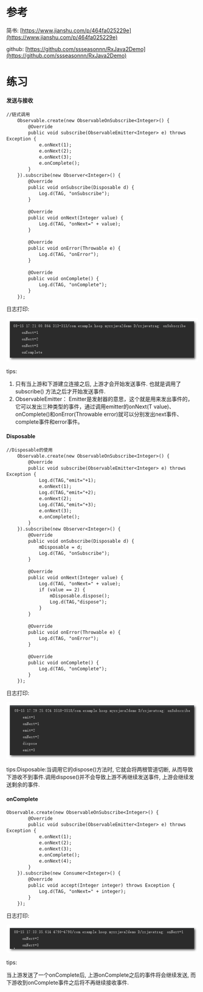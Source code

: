 # 参考 #

简书:	[https://www.jianshu.com/p/464fa025229e](https://www.jianshu.com/p/464fa025229e)

github:	[https://github.com/ssseasonnn/RxJava2Demo](https://github.com/ssseasonnn/RxJava2Demo)

# 练习 #

#### 发送与接收 ####

    //链式调用
        Observable.create(new ObservableOnSubscribe<Integer>() {
            @Override
            public void subscribe(ObservableEmitter<Integer> e) throws Exception {
                e.onNext(1);
                e.onNext(2);
                e.onNext(3);
                e.onComplete();
            }
        }).subscribe(new Observer<Integer>() {
            @Override
            public void onSubscribe(Disposable d) {
                Log.d(TAG, "onSubscribe");
            }

            @Override
            public void onNext(Integer value) {
                Log.d(TAG, "onNext=" + value);
            }

            @Override
            public void onError(Throwable e) {
                Log.d(TAG, "onError");
            }

            @Override
            public void onComplete() {
                Log.d(TAG, "onComplete");
            }
        });

日志打印:

![](imgs/rxjavacourse/1-1.png)

tips:
1. 只有当上游和下游建立连接之后, 上游才会开始发送事件. 也就是调用了subscribe() 方法之后才开始发送事件.</br>
2. ObservableEmitter： Emitter是发射器的意思，这个就是用来发出事件的，它可以发出三种类型的事件，通过调用emitter的onNext(T value)、onComplete()和onError(Throwable error)就可以分别发出next事件、complete事件和error事件。</br> 

#### Disposable ####

    //Disposable的使用
        Observable.create(new ObservableOnSubscribe<Integer>() {
            @Override
            public void subscribe(ObservableEmitter<Integer> e) throws Exception {
                Log.d(TAG,"emit="+1);
                e.onNext(1);
                Log.d(TAG,"emit="+2);
                e.onNext(2);
                Log.d(TAG,"emit="+3);
                e.onNext(3);
                e.onComplete();
            }
        }).subscribe(new Observer<Integer>() {
            @Override
            public void onSubscribe(Disposable d) {
                mDisposable = d;
                Log.d(TAG, "onSubscribe");
            }

            @Override
            public void onNext(Integer value) {
                Log.d(TAG, "onNext=" + value);
                if (value == 2) {
                    mDisposable.dispose();
                    Log.d(TAG,"dispose");
                }
            }

            @Override
            public void onError(Throwable e) {
                Log.d(TAG, "onError");
            }

            @Override
            public void onComplete() {
                Log.d(TAG, "onComplete");
            }
        });

日志打印:

![](imgs/rxjavacourse/1-2.png)

tips:Disposable:当调用它的dispose()方法时, 它就会将两根管道切断, 从而导致下游收不到事件.调用dispose()并不会导致上游不再继续发送事件, 上游会继续发送剩余的事件.</br>

#### onComplete ####

    Observable.create(new ObservableOnSubscribe<Integer>() {
            @Override
            public void subscribe(ObservableEmitter<Integer> e) throws Exception {
                e.onNext(1);
                e.onNext(2);
                e.onNext(3);
                e.onComplete();
                e.onNext(4);
            }
        }).subscribe(new Consumer<Integer>() {
            @Override
            public void accept(Integer integer) throws Exception {
                Log.d(TAG, "onNext=" + integer);
            }
        });

日志打印:

![](imgs/rxjavacourse/1-3.png)

tips:

当上游发送了一个onComplete后, 上游onComplete之后的事件将会继续发送, 而下游收到onComplete事件之后将不再继续接收事件.